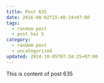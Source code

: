 ```yaml
---
title: Post 635
date: 2016-08-02T15:40:24+07:00
tags:
  - random post
  - post has 5
category:
  - random post
  - uncategorized
updated: 2014-10-05T07:34:25+07:00
---
```

This is content of post 635